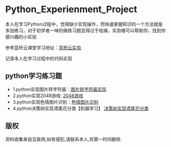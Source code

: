 # Python_Experienment_Project

本人在学习Python过程中，觉得缺少实现操作，而快速掌握知识的一个方法就是多加练习，对于初学者一味的做练习题显得过于枯燥，实验楼可以帮助你，找到你感兴趣的小实验

参考蓝桥云课堂学习地址：[蓝桥云实验](https://www.lanqiao.cn/search/?search=python)

记录本人在学习过程中的代码实现

## python学习练习题
* 1.python实现图片转字符画：[图片转字符画实现](ex_01)
* 2.python实现2048游戏: [2048游戏](ex_02)
* 3.python实现色情图片识别：[色情图片识别](ex_03)
* 4.python决策树实现鸢尾花分类【机器学习】 [决策树实现鸢尾花分类](ex_04)




## 版权
资料收集来自互联网,如有侵犯,请联系本人,将第一时间删除.